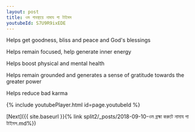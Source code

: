 ```yaml
---
layout: post
title: ওম গাবস্থায়ে নামায গা টাইমস
youtubeId: S7U9R9ixEDE
---
```

 
 
Helps get goodness, bliss and peace and God's blessings
 
Helps remain focused, help generate inner energy 
 
Helps boost physical and mental health 
 
Helps remain grounded and generates a sense of gratitude towards the greater power 
 
Helps reduce bad karma
 
 
 
 


{% include youtubePlayer.html id=page.youtubeId %}
 
[Next]({{ site.baseurl }}{% link  split2/_posts/2018-09-10-ওম ব্রহ্মা করুটে নামায গা টাইমস.md%})
 
